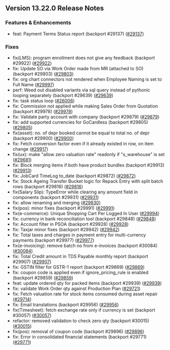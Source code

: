 ## Version 13.22.0 Release Notes

### Features & Enhancements

- feat: Payment Terms Status report (backport #29137) ([#29137](https://github.com/capkpi/erp/pull/29137))

### Fixes

- fix(LMS): program enrollment does not give any feedback (backport #29922) ([#29922](https://github.com/capkpi/erp/pull/29922))
- fix: Update SO via Work Order made from MR (attached to SO) (backport #29803) ([#29803](https://github.com/capkpi/erp/pull/29803))
- fix: org chart connectors not rendered when Employee Naming is set to Full Name ([#29997](https://github.com/capkpi/erp/pull/29997))
- perf: Weed out disabled variants via sql query instead of pythonic looping separately (backport #29639) ([#29639](https://github.com/capkpi/erp/pull/29639))
- fix: task status loop ([#26006](https://github.com/capkpi/erp/pull/26006))
- fix: Commission not applied while making Sales Order from Quotation (backport #29978) ([#29978](https://github.com/capkpi/erp/pull/29978))
- fix: Validate party account with company (backport #29879) ([#29879](https://github.com/capkpi/erp/pull/29879))
- fix: add supported currencies for GoCardless (backport #29805) ([#29805](https://github.com/capkpi/erp/pull/29805))
- fix(asset): no. of depr booked cannot be equal to total no. of depr (backport #29900) ([#29900](https://github.com/capkpi/erp/pull/29900))
- fix: Fetch conversion factor even if it already existed in row, on item change ([#29917](https://github.com/capkpi/erp/pull/29917))
- fix(ux): make "allow zero valuation rate" readonly if "s_warehouse" is set ([#29681](https://github.com/capkpi/erp/pull/29681))
- fix: Block merging items if both have product bundles (backport #29913) ([#29913](https://github.com/capkpi/erp/pull/29913))
- fix: JobCard TimeLog to_date (backport #29872) ([#29872](https://github.com/capkpi/erp/pull/29872))
- fix: Stock Ageing Transfer Bucket logic for Repack Entry with split batch rows (backport #29816) ([#29816](https://github.com/capkpi/erp/pull/29816))
- fix(Salary Slip): TypeError while clearing any amount field in components (backport #29931) ([#29931](https://github.com/capkpi/erp/pull/29931))
- fix: allow renaming and merging ([#29830](https://github.com/capkpi/erp/pull/29830))
- fix(pos): minor fixes (backport #29991) ([#29991](https://github.com/capkpi/erp/pull/29991))
- fix(e-commerce): Unique Shopping Cart Per Logged In User ([#29994](https://github.com/capkpi/erp/pull/29994))
- fix: currency in bank reconciliation tool (backport #29848) ([#29848](https://github.com/capkpi/erp/pull/29848))
- fix: Account filter in PSOA (backport #29928) ([#29928](https://github.com/capkpi/erp/pull/29928))
- fix: Taxjar minor fixes (backport #29942) ([#29942](https://github.com/capkpi/erp/pull/29942))
- fix: Total taxes and charges in payment entry for multi-currency payments (backport #29977) ([#29977](https://github.com/capkpi/erp/pull/29977))
- fix(e-invoicing): remove batch no from e-invoices (backport #30084) ([#30084](https://github.com/capkpi/erp/pull/30084))
- fix: Total Credit amount in TDS Payable monthly report (backport #29907) ([#29907](https://github.com/capkpi/erp/pull/29907))
- fix: GSTIN filter for GSTR-1 report (backport #29869) ([#29869](https://github.com/capkpi/erp/pull/29869))
- fix: coupon code is applied even if ignore_pricing_rule is enabled (backport #29859) ([#29859](https://github.com/capkpi/erp/pull/29859))
- feat: update ordered qty for packed items (backport #29939) ([#29939](https://github.com/capkpi/erp/pull/29939))
- fix: validate Work Order qty against Production Plan ([#29721](https://github.com/capkpi/erp/pull/29721))
- fix: Fetch valuation rate for stock items consumed during asset repair ([#29714](https://github.com/capkpi/erp/pull/29714))
- fix: Email translations (backport #29956) ([#29956](https://github.com/capkpi/erp/pull/29956))
- fix(Timesheet): fetch exchange rate only if currency is set (backport #30057) ([#30057](https://github.com/capkpi/erp/pull/30057))
- refactor: removed validation to check zero qty (backport #30015) ([#30015](https://github.com/capkpi/erp/pull/30015))
- fix(pos): removal of coupon code (backport #29896) ([#29896](https://github.com/capkpi/erp/pull/29896))
- fix: Error in consolidated financial statements (backport #29771) ([#29771](https://github.com/capkpi/erp/pull/29771))